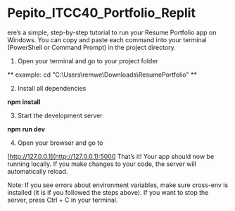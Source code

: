 # Pepito_ITCC40_Portfolio_Replit
ere’s a simple, step-by-step tutorial to run your Resume Portfolio app on Windows. You can copy and paste each command into your terminal (PowerShell or Command Prompt) in the project directory.

1. Open your terminal and go to your project folder
   
** example: cd "C:\Users\remwe\Downloads\ResumePortfolio" **

2. Install all dependencies

**npm install**

3. Start the development server

**npm run dev**

4. Open your browser and go to

[http://127.0.0.1](http://127.0.0.1):5000
That’s it!
Your app should now be running locally. If you make changes to your code, the server will automatically reload.

Note:
If you see errors about environment variables, make sure cross-env is installed (it is if you followed the steps above).
If you want to stop the server, press Ctrl + C in your terminal.
